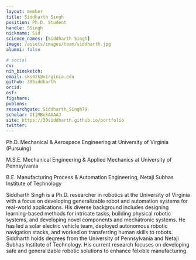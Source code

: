 ```yaml
---
layout: member
title: Siddharth Singh
position: Ph.D. Student
handle: SSingh
nickname: Sid
science_names: [Siddharth Singh]
image: /assets/images/team/siddharth.jpg
alumni: false

# social
cv: 
nih_biosketch:
email: sks4zk@virginia.edu
github: 30Siddharth
orcid: 
osf: 
figshare: 
publons:
researchgate: Siddharth_Singh79
scholar: OIjMBekAAAAJ
site: https://30siddharth.github.io/portfolio
twitter: 
---
```


Ph.D. Mechanical & Aerospace Engineering at University of Virginia (Pursuing)

M.S.E. Mechanical Engineering & Applied Mechanics at University of Pennsylvania

B.E. Manufacturing Process & Automation Engineering, Netaji Subhas Institute of Technology

Siddharth Singh is a Ph.D. researcher in robotics at the University of Virginia with a focus on developing generalizable robot and automation systems for real-world applications. His diverse background includes designing learning-based methods for intricate tasks, building physical robotic systems, and developing novel components and mechatronic systems. He has led a solar electric vehicle team, deployed autonomous robotic navigation stacks, and worked on transferring human skills to robots. Siddharth holds degrees from the University of Pennsylvania and Netaji Subhas Institute of Technology. His current research focuses on developing safe and generalizable robotic solutions to enhance felxible manufacturing.
